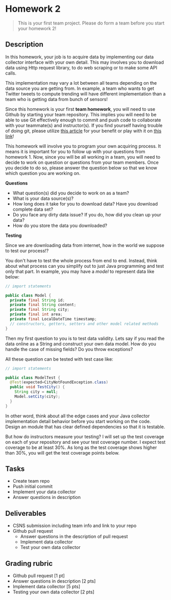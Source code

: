 # Homework 2

> This is your first team project. Please do form a team before you start your homework 2!

## Description

In this homework, your job is to acquire data by implementing our data collector interface with your own detail. This may involves you to download data using Http request library, to do web scraping or to make some API calls.

This implementation may vary a lot between all teams depending on the data source you are getting from. In example, a team who wants to get Twitter tweets to compute trending will have different implementation than a team who is getting data from bunch of sensors!

Since this homework is your first **team homework**, you will need to use Github by starting your team repository. This implies you will need to be able to use Git effectively enough to commit and push code to collaborate with your teammate(s) and instructor(s). If you find yourself having trouble of doing git, please utilize [this article][1] for your benefit or play with it on [this link][2]!

This homework will involve you to program your own acquiring process. It means it is important for you to follow up with your questions from homework 1. Now, since you will be all working in a team, you will need to decide to work on question or questions from your team members. Once you decide to do so, please answer the question below so that we know which question you are working on.

**Questions**

* What question(s) did you decide to work on as a team?
* What is your data source(s)?
* How long does it take for you to download data? Have you download complete data set?
* Do you face any dirty data issue? If you do, how did you clean up your data?
* How do you store the data you downloaded?

**Testing**

Since we are downloading data from internet, how in the world we suppose to test our process!?

You don't have to test the whole process from end to end. Instead, think about what process can you simplify out to just Java programming and test only that part. In example, you may have a *model* to represent data like below:

```java
// import statements

public class Model {
  private final String id;
  private final String content;
  private final String city;
  private final int area;
  private final LocalDateTime timestamp;
  // constructors, getters, setters and other model related methods
}
```

Then my first question to you is to test data validity. Lets say if you read the data online as a String and construct your own data model. How do you handle the case of missing fields? Do you throw exceptions?

All these question can be tested with test case like:

```java
// import statements

public class ModelTest {
  @Test(expected=CityNotFoundException.class)
  public void TestCity() {
    String city = null;
    Model.setCity(city);
  }
}
```

In other word, think about all the edge cases and your Java collector implementation detail behavior before you start working on the code. Design an module that has clear defined dependencies so that it is testable.

But how do instructors measure your testing? I will set up the test coverage on each of your repository and see your test coverage number. I expect test coverage to be at least 30%. As long as the test coverage shows higher than 30%, you will get the test coverage points below.

## Tasks

* Create team repo
* Push initial commit
* Implement your data collector
* Answer questions in description

## Deliverables

* CSNS submission including team info and link to your repo
* Github pull request
  * Answer questions in the description of pull request
  * Implement data collector
  * Test your own data collector

## Grading rubric

* Github pull request [1 pt]
* Answer questions in description [2 pts]
* Implement data collector [5 pts]
* Testing your own data collector [2 pts]

[1]: https://github.com/csula/cs460-fall-2015/blob/master/documents/misc/github-tutorial.md
[2]: https://try.github.io/levels/1/challenges/1
